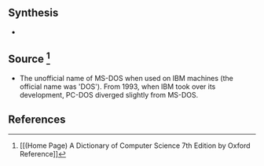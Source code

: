 ## Synthesis
- 
## Source [^1]
- The unofficial name of MS-DOS when used on IBM machines (the official name was 'DOS'). From 1993, when IBM took over its development, PC-DOS diverged slightly from MS-DOS.
## References

[^1]: [[(Home Page) A Dictionary of Computer Science 7th Edition by Oxford Reference]]